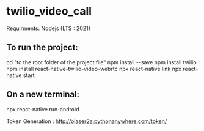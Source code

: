 # twilio_video_call
Requirments: Nodejs (LTS : 2021)

## To run the project:
cd "to the root folder of the project file"
npm install --save
npm install twilio
npm install react-native-twilio-video-webrtc
npx react-native link
npx react-native start

## On a new terminal:
npx react-native run-android

Token Generation : http://olaser2a.pythonanywhere.com/token/
